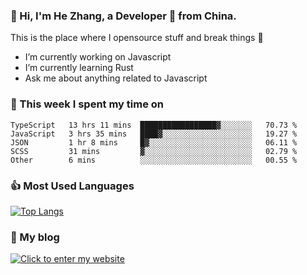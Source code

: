 ### 👋 Hi, I'm He Zhang, a Developer 🚀 from China.

This is the place where I opensource stuff and break things :rofl:

- I’m currently working on Javascript
- I’m currently learning Rust
- Ask me about anything related to Javascript

### 💪 This week I spent my time on 
<!--START_SECTION:waka-->
```text
TypeScript   13 hrs 11 mins  █████████████████▓░░░░░░░   70.73 % 
JavaScript   3 hrs 35 mins   ████▓░░░░░░░░░░░░░░░░░░░░   19.27 % 
JSON         1 hr 8 mins     █▓░░░░░░░░░░░░░░░░░░░░░░░   06.11 % 
SCSS         31 mins         ▓░░░░░░░░░░░░░░░░░░░░░░░░   02.79 % 
Other        6 mins          ░░░░░░░░░░░░░░░░░░░░░░░░░   00.55 % 
```
<!--END_SECTION:waka-->

### 👍 Most Used Languages
[![Top Langs](https://github-readme-stats.vercel.app/api/top-langs/?username=zhanghecool&layout=compact)](https://zhanghe.cool)

### 🌈 My blog 
[![Click to enter my website](https://cdn.jsdelivr.net/gh/zhanghecool/assets/images/gif/zhanghecools.gif)](https://zhanghe.cool)
